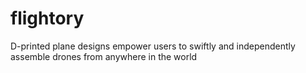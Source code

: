 # flightory
D-printed plane designs empower users to swiftly and independently assemble drones from anywhere in the world
